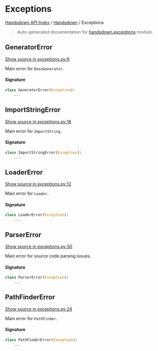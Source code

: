 # Exceptions

[Handsdown API Index](../README.md#handsdown-api-index) / [Handsdown](./index.md#handsdown) / Exceptions

> Auto-generated documentation for [handsdown.exceptions](https://github.com/vemel/handsdown/blob/main/handsdown/exceptions.py) module.

## GeneratorError

[Show source in exceptions.py:6](https://github.com/vemel/handsdown/blob/main/handsdown/exceptions.py#L6)

Main error for `BaseGenerator`.

#### Signature

```python
class GeneratorError(Exception):
    ...
```



## ImportStringError

[Show source in exceptions.py:18](https://github.com/vemel/handsdown/blob/main/handsdown/exceptions.py#L18)

Main error for `ImportString`.

#### Signature

```python
class ImportStringError(Exception):
    ...
```



## LoaderError

[Show source in exceptions.py:12](https://github.com/vemel/handsdown/blob/main/handsdown/exceptions.py#L12)

Main error for `Loader`.

#### Signature

```python
class LoaderError(Exception):
    ...
```



## ParserError

[Show source in exceptions.py:30](https://github.com/vemel/handsdown/blob/main/handsdown/exceptions.py#L30)

Main error for source code parsing issues.

#### Signature

```python
class ParserError(Exception):
    ...
```



## PathFinderError

[Show source in exceptions.py:24](https://github.com/vemel/handsdown/blob/main/handsdown/exceptions.py#L24)

Main error for `PathFinder`.

#### Signature

```python
class PathFinderError(Exception):
    ...
```
